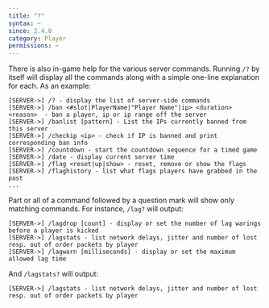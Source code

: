 ```yaml
---
title: "?"
syntax: ~
since: 2.4.0
category: Player
permissions: ~
---
```


There is also in-game help for the various server commands. Running `/?` by itself will display all the commands along with a simple one-line explanation for each. As an example:

```
[SERVER->] /? - display the list of server-side commands
[SERVER->] /ban <#slot|PlayerName|"Player Name"|ip> <duration> <reason>  - ban a player, ip or ip range off the server
[SERVER->] /banlist [pattern] - List the IPs currently banned from this server
[SERVER->] /checkip <ip> - check if IP is banned and print corresponding ban info
[SERVER->] /countdown - start the countdown sequence for a timed game
[SERVER->] /date - display current server time
[SERVER->] /flag <reset|up|show> - reset, remove or show the flags
[SERVER->] /flaghistory - list what flags players have grabbed in the past
...
```

Part or all of a command followed by a question mark will show only matching commands. For instance, `/lag?` will output:

```
[SERVER->] /lagdrop [count] - display or set the number of lag warings before a player is kicked
[SERVER->] /lagstats - list network delays, jitter and number of lost resp. out of order packets by player
[SERVER->] /lagwarn [milliseconds] - display or set the maximum allowed lag time
```

And `/lagstats?` will output:

```
[SERVER->] /lagstats - list network delays, jitter and number of lost resp. out of order packets by player
```
